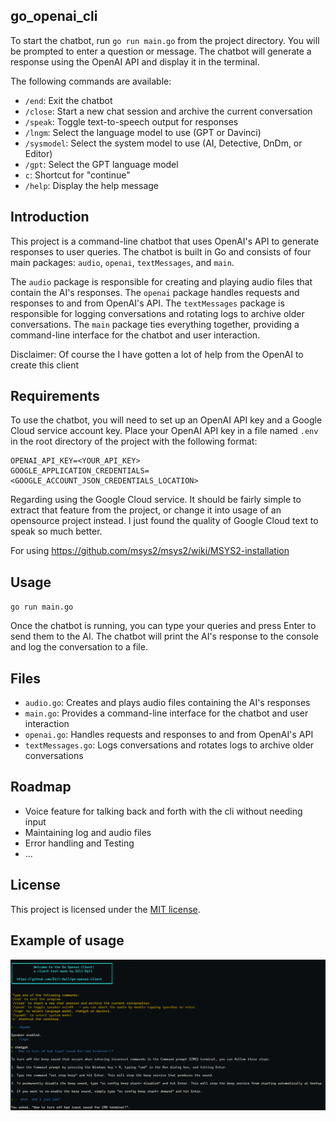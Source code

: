 ## go_openai_cli

To start the chatbot, run `go run main.go` from the project directory. You will be prompted to enter a question or message. The chatbot will generate a response using the OpenAI API and display it in the terminal.

The following commands are available:

* `/end`: Exit the chatbot
* `/close`: Start a new chat session and archive the current conversation
* `/speak`: Toggle text-to-speech output for responses
* `/lngm`: Select the language model to use (GPT or Davinci)
* `/sysmodel`: Select the system model to use (AI, Detective, DnDm, or Editor)
* `/gpt`: Select the GPT language model
* `c`: Shortcut for "continue"
* `/help`: Display the help message

Introduction
-----

This project is a command-line chatbot that uses OpenAI's API to generate responses to user queries. The chatbot is built in Go and consists of four main packages: `audio`, `openai`, `textMessages`, and `main`.

The `audio` package is responsible for creating and playing audio files that contain the AI's responses. The `openai` package handles requests and responses to and from OpenAI's API. The `textMessages` package is responsible for logging conversations and rotating logs to archive older conversations. The `main` package ties everything together, providing a command-line interface for the chatbot and user interaction.

Disclaimer: Of course the I have gotten a lot of help from the OpenAI to create this client

Requirements
-----

To use the chatbot, you will need to set up an OpenAI API key and a Google Cloud service account key. Place your OpenAI API key in a file named `.env` in the root directory of the project with the following format:

```
OPENAI_API_KEY=<YOUR_API_KEY>  
GOOGLE_APPLICATION_CREDENTIALS=<GOOGLE_ACCOUNT_JSON_CREDENTIALS_LOCATION>
```

Regarding using the Google Cloud service. It should be fairly simple to extract that feature from the project, or change it into usage of an opensource project instead. I just found the quality of Google Cloud text to speak so much better.

For using 
https://github.com/msys2/msys2/wiki/MSYS2-installation

Usage
-----

`go run main.go`

Once the chatbot is running, you can type your queries and press Enter to send them to the AI. The chatbot will print the AI's response to the console and log the conversation to a file.

Files
-----

* `audio.go`: Creates and plays audio files containing the AI's responses
* `main.go`: Provides a command-line interface for the chatbot and user interaction
* `openai.go`: Handles requests and responses to and from OpenAI's API
* `textMessages.go`: Logs conversations and rotates logs to archive older conversations

Roadmap
---

* Voice feature for talking  back and forth with the cli without needing  input
* Maintaining log and audio files
* Error handling and Testing
* ...

License
-------

This project is licensed under the [MIT license](https://opensource.org/licenses/MIT).

Example of usage
-------

![Exmple of cli](Example.png)
